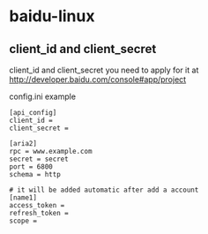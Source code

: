 # baidu-linux


## client_id and client_secret
client_id and client_secret you need to apply for it at
http://developer.baidu.com/console#app/project

config.ini example
```
[api_config]
client_id = 
client_secret = 

[aria2]
rpc = www.example.com
secret = secret
port = 6800
schema = http

# it will be added automatic after add a account
[name1]
access_token = 
refresh_token = 
scope = 
```

